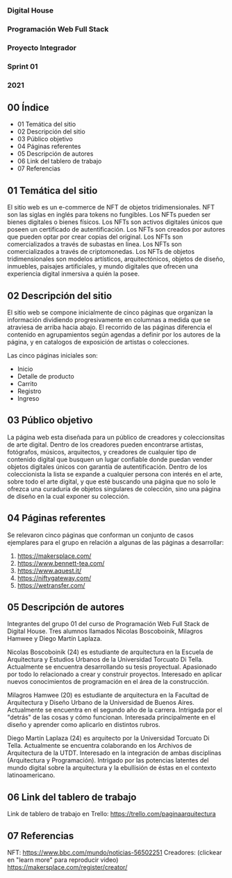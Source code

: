 ### Digital House
### Programación Web Full Stack
### Proyecto Integrador
### Sprint 01
### 2021


## 00 Índice
* 01 Temática del sitio
* 02 Descripción del sitio
* 03 Público objetivo
* 04 Páginas referentes
* 05 Descripción de autores
* 06 Link del tablero de trabajo
* 07 Referencias


## 01 Temática del sitio
El sitio web es un e-commerce de NFT de objetos tridimensionales. 
NFT son las siglas en inglés para tokens no fungibles.
Los NFTs pueden ser bienes digitales o bienes físicos.
Los NFTs son activos digitales únicos que poseen un certificado de autentificación.
Los NFTs son creados por autores que pueden optar por crear copias del original.
Los NFTs son comercializados a través de subastas en linea.
Los NFTs son comercializados a través de criptomonedas.
Los NFTs de objetos tridimensionales son modelos artísticos, arquitectónicos, objetos de diseño, inmuebles, paisajes artificiales, y mundo digitales que ofrecen una experiencia digital inmersiva a quién la posee.



## 02 Descripción del sitio
El sitio web se compone inicialmente de cinco páginas que organizan la información dividiendo progresivamente en columnas a medida que se atraviesa de arriba hacia abajo. El recorrido de las páginas diferencia el contenido en agrupamientos según agendas a definir por los autores de la página, y en catalogos de exposición de artistas o colecciones.

Las cinco páginas iniciales son: 
- Inicio
- Detalle de producto
- Carrito
- Registro
- Ingreso



## 03 Público objetivo
La página web esta diseñada para un público de creadores y coleccionsitas de arte digital. Dentro de los creadores pueden encontrarse artistas, fotógrafos, músicos, arquitectos, y creadores de cualquier tipo de contenido digital que busquen un lugar confiable donde puedan vender objetos digitales únicos con garantía  de autentificación. Dentro de los coleccionista la lista se expande a cualquier persona con interés en el arte, sobre todo el arte digital, y que esté buscando una página que no solo le ofrezca una curaduría de objetos singulares de colección, sino una página de diseño en la cual exponer su colección. 


## 04 Páginas referentes

Se relevaron cinco páginas que conforman un conjunto de casos ejemplares para el grupo en relación a algunas de las páginas a desarrollar:

1. https://makersplace.com/ 
2. https://www.bennett-tea.com/ 
3. https://www.aquest.it/ 
4. https://niftygateway.com/
5. https://wetransfer.com/


## 05 Descripción de autores
Integrantes del grupo 01 del curso de Programación Web Full Stack de Digital House.
Tres alumnos llamados Nicolas Boscoboinik, Milagros Hamwee y Diego Martín Laplaza.

Nicolas Boscoboinik (24) es estudiante de arquitectura en la Escuela de Arquitectura y Estudios Urbanos de la Universidad Torcuato Di Tella. Actualmente se encuentra desarrollando su tesis proyectual. Apasionado por todo lo relacionado a crear y construir proyectos. Interesado en aplicar nuevos conocimientos de programación en el área de la construcción.

Milagros Hamwee (20) es estudiante de arquitectura en la Facultad de Arquitectura y Diseño Urbano de la Universidad de Buenos Aires. Actualmente se encuentra en el segundo año de la carrera. Intrigada por el "detrás" de las cosas y cómo funcionan. Interesada principalmente en el diseño y aprender como aplicarlo en distintos rubros.

Diego Martín Laplaza (24) es arquitecto por la Universidad Torcuato Di Tella. Actualmente se encuentra colaborando en los Archivos de Arquitectura de la UTDT. Interesado en la integración de ambas disciplinas (Arquitectura y Programación). Intrigado por las potencias latentes del mundo digital sobre la arquitectura y la ebullisión de éstas en el contexto latinoamericano.


## 06 Link del tablero de trabajo
Link de tablero de trabajo en Trello:
https://trello.com/paginaarquitectura


## 07 Referencias
NFT:
https://www.bbc.com/mundo/noticias-56502251
Creadores: (clickear en "learn more" para reproducir video)
https://makersplace.com/register/creator/